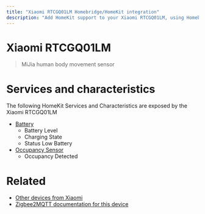 ```yaml
---
title: "Xiaomi RTCGQ01LM Homebridge/HomeKit integration"
description: "Add HomeKit support to your Xiaomi RTCGQ01LM, using Homebridge, Zigbee2MQTT and homebridge-z2m."
---
```

<!---
This file has been GENERATED using src/docgen/docgen.ts
DO NOT EDIT THIS FILE MANUALLY!
-->
# Xiaomi RTCGQ01LM
> MiJia human body movement sensor


# Services and characteristics
The following HomeKit Services and Characteristics are exposed by
the Xiaomi RTCGQ01LM

* [Battery](../../battery.md)
  * Battery Level
  * Charging State
  * Status Low Battery
* [Occupancy Sensor](../../sensors.md)
  * Occupancy Detected


# Related
* [Other devices from Xiaomi](../index.md#xiaomi)
* [Zigbee2MQTT documentation for this device](https://www.zigbee2mqtt.io/devices/RTCGQ01LM.html)